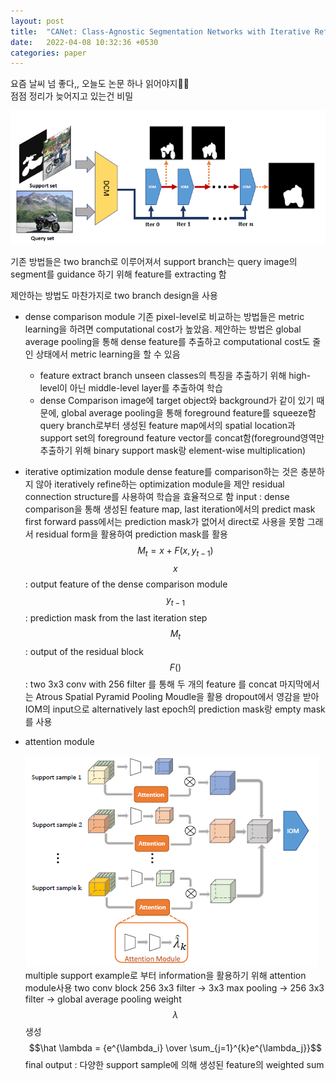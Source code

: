 ```yaml
---
layout: post
title:  "CANet: Class-Agnostic Segmentation Networks with Iterative Refinement and Attentive Few-Shot Learning"
date:   2022-04-08 10:32:36 +0530
categories: paper
---
```


요즘 날씨 넘 좋다,, 오늘도 논문 하나 읽어야지🌷🌷  
점점 정리가 늦어지고 있는건 비밀 



![img1](\assets\post\post22\img1.png)

기존 방법들은 two branch로 이루어져서 support branch는 query image의 segment를 guidance 하기 위해 feature를 extracting 함 

제안하는 방법도 마찬가지로 two branch design을 사용 

* dense comparison module 
  기존 pixel-level로 비교하는 방법들은 metric learning을 하려면 computational cost가 높았음. 제안하는 방법은 global average pooling을 통해 dense feature를 추출하고 computational cost도 줄인 상태에서 metric learning을 할 수 있음 

  * feature extract branch
    unseen classes의 특징을 추출하기 위해 high-level이 아닌 middle-level layer를 추출하여 학습
  * dense Comparison
    image에 target object와 background가 같이 있기 때문에, global average pooling을 통해 foreground feature를 squeeze함 
    query branch로부터 생성된 feature map에서의 spatial location과 support set의 foreground feature vector를 concat함(foreground영역만 추출하기 위해 binary support mask랑 element-wise multiplication)

* iterative optimization module 
  dense feature를 comparison하는 것은 충분하지 않아 iteratively refine하는 optimization module을 제안 
  residual connection structure를 사용하여 학습을 효율적으로 함 
  input : dense comparison을 통해 생성된 feature map, last iteration에서의 predict mask
  first forward pass에서는 prediction mask가 없어서 direct로 사용을 못함
  그래서 residual form을 활용하여 prediction mask를 활용
  $$M_t = x + F(x, y_{t-1})$$
  $$x$$ : output feature of the dense comparison module
  $$y_{t-1}$$ : prediction mask from the last iteration step
  $$M_t$$ : output of the residual block
  $$F()$$ : two 3x3 conv with 256 filter 를 통해  두 개의 feature 를 concat
  마지막에서는 Atrous Spatial Pyramid Pooling Moudle을 활용 
  dropout에서 영감을 받아 IOM의 input으로 alternatively last epoch의 prediction mask랑 empty mask를 사용

* attention module

  ![img2](\assets\post\post22\img2.png)  
  multiple support example로 부터 information을 활용하기 위해 attention module사용 
  two conv block 256 3x3 filter -> 3x3 max pooling -> 256 3x3 filter -> global average pooling 
  weight $$\lambda$$ 생성 
  $$\hat \lambda = {e^{\lambda_i} \over \sum_{j=1}^{k}e^{\lambda_j}}$$
  final output : 다양한 support sample에 의해 생성된 feature의 weighted sum 

